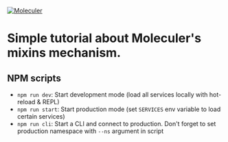 [![Moleculer](https://badgen.net/badge/Powered%20by/Moleculer/0e83cd)](https://moleculer.services)

# Simple tutorial about Moleculer's mixins mechanism.

## NPM scripts

- `npm run dev`: Start development mode (load all services locally with hot-reload & REPL)
- `npm run start`: Start production mode (set `SERVICES` env variable to load certain services)
- `npm run cli`: Start a CLI and connect to production. Don't forget to set production namespace with `--ns` argument in script
